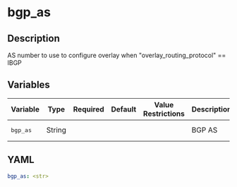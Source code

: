 # bgp_as

## Description

AS number to use to configure overlay when "overlay_routing_protocol" == IBGP

## Variables

| Variable | Type | Required | Default | Value Restrictions | Description |
| -------- | ---- | -------- | ------- | ------------------ | ----------- |
| <pre>bgp_as | String |  |  |  | BGP AS |

## YAML

```yaml
bgp_as: <str>
```